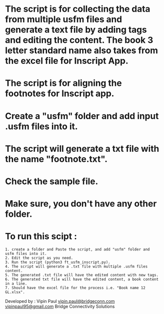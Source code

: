 # The script is for collecting the data from multiple usfm files and generate a text file by adding tags and editing the content. The book 3 letter standard name also takes from the excel file for Inscript App. 

# The script is for aligning the footnotes for Inscript app.

# Create a "usfm" folder and add input .usfm files into it.

# The script will generate a txt file with the name "footnote.txt".

# Check the sample file.

# Make sure, you don't have any other folder.

# To run this scipt :
	1. create a folder and Paste the script, and add "usfm" folder and usfm files into it.
	2. Edit the script as you need.
	3. Run the script (python3 ft_usfm_inscript.py).
	4. The script will generate a .txt file with multiple .usfm files content.
	5. The generated .txt file will have the edited content with new tags.
	6. The generated txt file will have the edited content, a book content in a line.
	7. Should have the excel file for the process i.e. "Book name 12 GL.xlsx".


Developed by : Vipin Paul 
vipin.paul@bridgeconn.com 
vipinpaul95@gmail.com
Bridge Connectivity Solutions